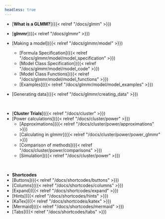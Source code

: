 ```yaml
---
headless: true
---
```


- [**What is a GLMM?**]({{< relref "/docs/glmm" >}})

- [**glmmr**]({{< relref "/docs/glmmr" >}})
- [Making a model]({{< relref "/docs/glmmr/model" >}})
  - [Formula Specification]({{< relref "/docs/glmmr/model/model_specification" >}})
  - [Model Class Specification]({{< relref "/docs/glmmr/model/model_code" >}})
  - [Model Class Functions]({{< relref "/docs/glmmr/model/model_functions" >}})
  - [Examples]({{< relref "/docs/glmmr/model/model_examples" >}})
- [Generating data]({{< relref "/docs/glmmr/creating_data" >}})
<br />

- [**Cluster Trials**]({{< relref "/docs/cluster" >}})
- [Power calculations]({{< relref "/docs/cluster/power" >}})
  - [Approximations]({{< relref "/docs/cluster/power/approximations" >}})
  - [Calculating in glmmr]({{< relref "/docs/cluster/power/power_glmmr" >}})
  - [Comparison of methods]({{< relref "/docs/cluster/power/comparisons" >}})
  - [Simulation]({{< relref "/docs/cluster/power" >}})
<br />



- **Shortcodes**
- [Buttons]({{< relref "/docs/shortcodes/buttons" >}})
- [Columns]({{< relref "/docs/shortcodes/columns" >}})
- [Expand]({{< relref "/docs/shortcodes/expand" >}})
- [Hints]({{< relref "/docs/shortcodes/hints" >}})
- [KaTex]({{< relref "/docs/shortcodes/katex" >}})
- [Mermaid]({{< relref "/docs/shortcodes/mermaid" >}})
- [Tabs]({{< relref "/docs/shortcodes/tabs" >}})
<br />
